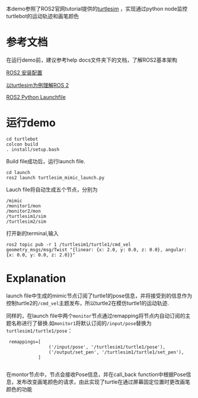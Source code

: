 本demo参照了ROS2官网tutorial提供的[turtlesim](https://docs.ros.org/en/galactic/Tutorials/Turtlesim/Introducing-Turtlesim.html) ，实现通过python node监控turtlebot的运动轨迹和画笔颜色
# 参考文档
在运行demo前，建议参考help docs文件夹下的文档，了解ROS2基本架构

[ROS2 安装配置](https://code.siemens.com/sup_edge_cn/iot-platform/-/blob/main/helper%20doc/ROS2%E5%AE%89%E8%A3%85%E4%B8%8E%E9%85%8D%E7%BD%AE(linux).md)

[以turtlesim为例理解ROS 2](https://code.siemens.com/sup_edge_cn/iot-platform/-/blob/main/turtlebot/docs/01%E4%BB%A5turtlesim%E4%B8%BA%E4%BE%8B%E7%90%86%E8%A7%A3ROS2%E9%80%9A%E4%BF%A1.md)

[ROS2 Python Launchfile](https://code.siemens.com/sup_edge_cn/iot-platform/-/blob/main/turtlebot/docs/02%20%20ROS2%20Python%20LaunchFile.md)


# 运行demo
```
cd turtlebot
colcon build
. install/setup.bash
```
Build file成功后，运行launch file.
```
cd launch
ros2 launch turtlesim_mimic_launch.py
```
Lauch file将自动生成五个节点，分别为
```
/mimic
/monitor1/mon
/monitor2/mon
/turtlesim1/sim
/turtlesim2/sim
```
打开新的terminal,输入
```
ros2 topic pub -r 1 /turtlesim1/turtle1/cmd_vel geometry_msgs/msg/Twist "{linear: {x: 2.0, y: 0.0, z: 0.0}, angular: {x: 0.0, y: 0.0, z: 2.0}}"
```

# Explanation
launch file中生成的mimic节点订阅了turtle1的pose信息，并将接受到的信息作为控制turtle2的`/cmd_vel`主题发布，所以turtle2在模仿turtle1的运动轨迹.

同样的，在launch file中两个`monitor`节点通过remapping将节点内自动订阅的主题名称进行了替换.如`monitor1`将默认订阅的`/input/pose`替换为`turtlesim1/turtle1/pose`：
```
 remappings=[
                ('/input/pose', '/turtlesim1/turtle1/pose'),
                ('/output/set_pen', '/turtlesim1/turtle1/set_pen'),
            ]
            
```
在montor节点中，节点会接收Pose信息，并在call_back function中根据Pose信息，发布改变画笔颜色的请求，由此实现了turtle在通过屏幕固定位置时更改画笔颜色的功能
